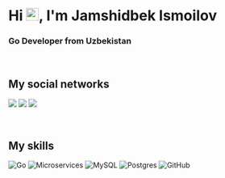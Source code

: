 <h1>Hi <img src="https://media.giphy.com/media/hvRJCLFzcasrR4ia7z/giphy.gif" width="25px">, I'm Jamshidbek Ismoilov</h1>

<h3>Go Developer from Uzbekistan  </h3>
<br>

    
##  My social networks

<a href="https://t.me/jamshidyusuf"><img src="https://img.shields.io/badge/Telegram-2CA5E0?style=for-the-badge&logo=telegram&logoColor=white"/></a>
<a href="https://www.facebook.com/jamshid.ismoil.9"><img src="https://img.shields.io/badge/Facebook-%231877F2.svg?style=for-the-badge&logo=Facebook&logoColor=white"/></a>
<a href="https://www.linkedin.com/in/jamshid-ismoilov-b1577821a/"><img src="https://img.shields.io/badge/linkedin-%230077B5.svg?style=for-the-badge&logo=linkedin&logoColor=white"/></a>

<br>

##  My skills

![Go](https://img.shields.io/badge/golang-%2300f.svg?style=for-the-badge&logo=golang&logoColor=blue)
![Microservices](https://img.shields.io/badge/microservice-%2300f.svg?style=for-the-badge&logo=microservice&logoColor=yellow)
![MySQL](https://img.shields.io/badge/mysql-%2300f.svg?style=for-the-badge&logo=mysql&logoColor=white)
![Postgres](https://img.shields.io/badge/postgres-%23316192.svg?style=for-the-badge&logo=postgresql&logoColor=white)
![GitHub](https://img.shields.io/badge/github-%23121011.svg?style=for-the-badge&logo=github&logoColor=white)

<br>



